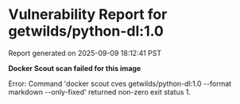 # Vulnerability Report for getwilds/python-dl:1.0

Report generated on 2025-09-09 18:12:41 PST

**Docker Scout scan failed for this image**

Error: Command 'docker scout cves getwilds/python-dl:1.0 --format markdown --only-fixed' returned non-zero exit status 1.

